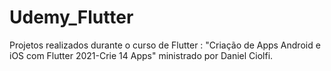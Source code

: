 # Udemy_Flutter
Projetos realizados durante o curso de Flutter : "Criação de Apps Android e iOS com Flutter 2021-Crie 14 Apps" ministrado por Daniel Ciolfi.
